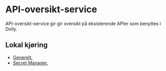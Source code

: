 # API-oversikt-service
API-oversikt-service gir gir oversikt på eksisterende APIer som benyttes i Dolly.

## Lokal kjøring
* [Generelt.](../../docs/modules/ROOT/pages/local/local_general.adoc)
* [Secret Manager.](../../docs/modules/ROOT/pages/local/local_secretmanager.adoc)